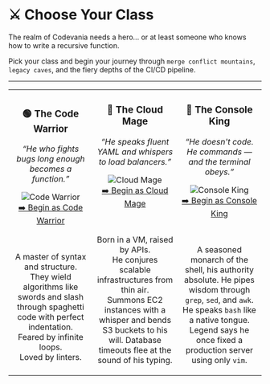 # ⚔️ Choose Your Class

The realm of Codevania needs a hero... or at least someone who knows how to write a recursive function.

Pick your class and begin your journey through `merge conflict mountains`, `legacy caves`, and the fiery depths of the CI/CD pipeline.

---

<table>
<tr>
<td align="center" width="33%">

### 🟢 The Code Warrior  
*“He who fights bugs long enough becomes a function.”*

![Code Warrior](https://img.shields.io/badge/Choose--Code%20Warrior-green?style=for-the-badge)  
[➡️ Begin as Code Warrior](./warrior/level-1.md)

<br/>

A master of syntax and structure.  
They wield algorithms like swords and slash through spaghetti code with perfect indentation.  
Feared by infinite loops.  
Loved by linters.

</td>

<td align="center" width="33%">

### 🔵 The Cloud Mage  
*“He speaks fluent YAML and whispers to load balancers.”*

![Cloud Mage](https://img.shields.io/badge/Choose--Cloud%20Mage-blue?style=for-the-badge)  
[➡️ Begin as Cloud Mage](./mage/level-1.md)

<br/>

Born in a VM, raised by APIs.  
He conjures scalable infrastructures from thin air.  
Summons EC2 instances with a whisper and bends S3 buckets to his will.
Database timeouts flee at the sound of his typing.

</td>

<td align="center" width="33%">

### 🔴 The Console King  
*“He doesn't code. He commands — and the terminal obeys.”*

![Console King](https://img.shields.io/badge/Choose--Console%20King-red?style=for-the-badge)  
[➡️ Begin as Console King](./king/level-1.md)

<br/>

A seasoned monarch of the shell, his authority absolute.
He pipes wisdom through `grep`, `sed`, and `awk`.  
He speaks `bash` like a native tongue.  
Legend says he once fixed a production server using only `vim`.

</td>
</tr>
</table>
